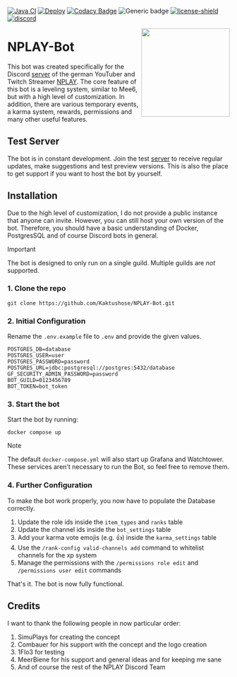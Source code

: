 [![Java CI](https://github.com/Kaktushose/NPLAY-Bot/actions/workflows/maven.yml/badge.svg)](https://github.com/Kaktushose/NPLAY-Bot/actions/workflows/maven.yml)
[![Deploy](https://github.com/Kaktushose/NPLAY-Bot/actions/workflows/deploy.yml/badge.svg)](https://github.com/Kaktushose/NPLAY-Bot/actions/workflows/deploy.yml)
[![Codacy Badge](https://app.codacy.com/project/badge/Grade/6eaa0127de99428795b4f5f759da188a)](https://www.codacy.com/gh/Kaktushose/NPLAY-Bot/dashboard?utm_source=github.com&utm_medium=referral&utm_content=Kaktushose/Levelbot&utm_campaign=Badge_Grade)
![Generic badge](https://img.shields.io/badge/Version-3.0.0-86c240".svg)
[![license-shield](https://img.shields.io/badge/License-Apache%202.0-lightgrey.svg)]()
<a href="https://discord.gg/qcpeZQhJf5">
<img src="https://discordapp.com/api/guilds/367353132772098048/embed.png" alt="discord">
</a>

<img align="right" src="https://avatars.githubusercontent.com/u/170041565?s=400&u=c3ca1781422297c0f4f4b236e634b4864d431943&v=4" height=200 width=200>

# NPLAY-Bot

This bot was created specifically for the Discord [server](https://discord.gg/qcpeZQhJf5) of the german YouTuber and Twitch Streamer [NPLAY](https://www.youtube.com/nplay). The core feature of this bot is a leveling system, similar to Mee6, but with a high level of customization. 
In addition, there are various temporary events, a karma system, rewards, permissions and many other useful features.

## Test Server

The bot is in constant development. Join the test [server](https://discord.gg/JYWezvQ) to receive regular updates, make suggestions and test preview versions. This is also the place to get support if you want to host the bot by yourself.

## Installation
Due to the high level of customization, I do not provide a public instance that anyone can invite. However, you can still host your own version of the bot. Therefore, you should have a basic understanding of Docker, PostgresSQL and of course Discord bots in general.

> [!IMPORTANT]  
> The bot is designed to only run on a single guild. Multiple guilds are *not* supported. 

### 1. Clone the repo

```
git clone https://github.com/Kaktushose/NPLAY-Bot.git
```

### 2. Initial Configuration

Rename the `.env.example` file to `.env` and provide the given values. 

```env
POSTGRES_DB=database
POSTGRES_USER=user
POSTGRES_PASSWORD=password
POSTGRES_URL=jdbc:postgresql://postgres:5432/database
GF_SECURITY_ADMIN_PASSWORD=password
BOT_GUILD=0123456789
BOT_TOKEN=bot_token
```

### 3. Start the bot

Start the bot by running:

```
docker compose up
```

> [!NOTE]
> The default `docker-compose.yml` will also start up Grafana and Watchtower. These services aren't necessary to run the Bot, so feel free to remove them.

### 4. Further Configuration

To make the bot work properly, you now have to populate the Database correctly. 

1. Update the role ids inside the `item_types` and `ranks` table
2. Update the channel ids inside the `bot_settings` table
3. Add your karma vote emojis (e.g. 👍) inside the `karma_settings` table
3. Use the `/rank-config valid-channels add` command to whitelist  channels for the xp system
4. Manage the permissions with the `/permissions role edit` and `/permissions user edit` commands

That's it. The bot is now fully functional. 

## Credits

I want to thank the following people in now particular order:

1. SimuPlays for creating the concept
2. Combauer for his support with the concept and the logo creation
3. 1Flo3 for testing 
4. MeerBiene for his support and general ideas and for keeping me sane
5. And of course the rest of the NPLAY Discord Team
